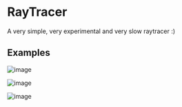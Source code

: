 RayTracer
=========

A very simple, very experimental and very slow raytracer :)

Examples
--------

![image](https://raw.githubusercontent.com/kovacsv/RayTracer/images/08_sphere_and_cylinder.txt_algorithm-pathtrace2_samples-256.png)

![image](https://raw.githubusercontent.com/kovacsv/RayTracer/images/11_teapot.txt_algorithm-pathtrace2_samples-256.png)

![image](https://raw.githubusercontent.com/kovacsv/RayTracer/images/16_dragon.txt_algorithm-pathtrace2_samples-256.png)

